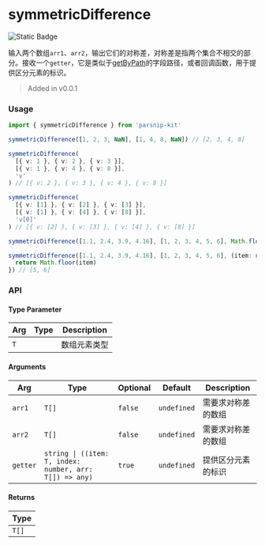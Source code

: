 # symmetricDifference
![Static Badge](https://img.shields.io/badge/Coverage-100.00%-FF8C00)
      
输入两个数组`arr1`、`arr2`，输出它们的对称差，对称差是指两个集合不相交的部分。接收一个`getter`，它是类似于[getByPath](../object/getByPath)的字段路径，或者回调函数，用于提供区分元素的标识。

> Added in v0.0.1



### Usage

```ts
import { symmetricDifference } from 'parsnip-kit'

symmetricDifference([1, 2, 3, NaN], [1, 4, 8, NaN]) // [2, 3, 4, 8]

symmetricDifference(
  [{ v: 1 }, { v: 2 }, { v: 3 }],
  [{ v: 1 }, { v: 4 }, { v: 8 }],
  'v'
) // [{ v: 2 }, { v: 3 }, { v: 4 }, { v: 8 }]

symmetricDifference(
  [{ v: [1] }, { v: [2] }, { v: [3] }],
  [{ v: [1] }, { v: [4] }, { v: [8] }],
  'v[0]'
) // [{ v: [2] }, { v: [3] }, { v: [4] }, { v: [8] }]

symmetricDifference([1.1, 2.4, 3.9, 4.16], [1, 2, 3, 4, 5, 6], Math.floor) // [5, 6]

symmetricDifference([1.1, 2.4, 3.9, 4.16], [1, 2, 3, 4, 5, 6], (item: number, index: number, arr: number[]) => {
  return Math.floor(item)
}) // [5, 6]
```


### API

#### Type Parameter

| Arg | Type | Description |
| --- | --- | --- |
| `T` | ` ` | 数组元素类型  |

#### Arguments

| Arg | Type | Optional | Default | Description |
| --- | --- | --- | --- | --- |
| `arr1` | `T[]` | `false` | `undefined` | 需要求对称差的数组  |
| `arr2` | `T[]` | `false` | `undefined` | 需要求对称差的数组  |
| `getter` | `string \| ((item: T, index: number, arr: T[]) => any)` | `true` | `undefined` | 提供区分元素的标识  |

#### Returns

| Type |
| ---  |
| `T[]`  |